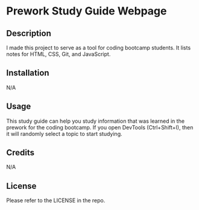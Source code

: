 # Prework Study Guide Webpage

## Description

I made this project to serve as a tool for coding bootcamp students. It lists notes for HTML, CSS, Git, and JavaScript.

## Installation

N/A

## Usage

This study guide can help you study information that was learned in the prework for the coding bootcamp. If you open DevTools (Ctrl+Shift+I), then it will randomly select a topic to start studying.

## Credits

N/A

## License

Please refer to the LICENSE in the repo.